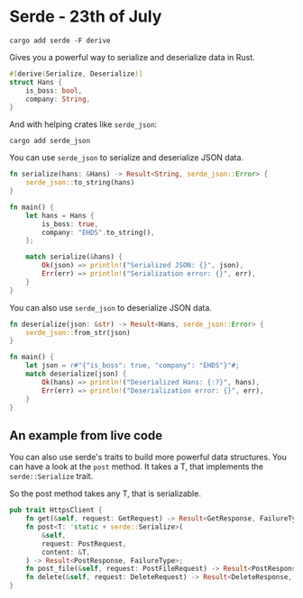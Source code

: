 # Serde - 23th of July

`cargo add serde -F derive`

Gives you a powerful way to serialize and deserialize data in Rust.

```rust
#[derive(Serialize, Deserialize)]
struct Hans {
    is_boss: bool,
    company: String,
}
```

And with helping crates like `serde_json`:

`cargo add serde_json`

You can use `serde_json` to serialize and deserialize JSON data.

```rust
fn serialize(hans: &Hans) -> Result<String, serde_json::Error> {
    serde_json::to_string(hans)
}
```

```rust
fn main() {
    let hans = Hans {
        is_boss: true,
        company: "EHDS".to_string(),
    };

    match serialize(&hans) {
        Ok(json) => println!("Serialized JSON: {}", json),
        Err(err) => println!("Serialization error: {}", err),
    }
}
```

You can also use `serde_json` to deserialize JSON data.

```rust
fn deserialize(json: &str) -> Result<Hans, serde_json::Error> {
    serde_json::from_str(json)
}
```

```rust
fn main() {
    let json = r#"{"is_boss": true, "company": "EHDS"}"#;
    match deserialize(json) {
        Ok(hans) => println!("Deserialized Hans: {:?}", hans),
        Err(err) => println!("Deserialization error: {}", err),
    }
}
```

## An example from live code

You can also use serde's traits to build more powerful data structures.
You can have a look at the `post` method. It takes a T, that implements the `serde::Serialize` trait.

So the post method takes any T, that is serializable.

```rust
pub trait HttpsClient {
    fn get(&self, request: GetRequest) -> Result<GetResponse, FailureType>;
    fn post<T: 'static + serde::Serialize>(
        &self,
        request: PostRequest,
        content: &T,
    ) -> Result<PostResponse, FailureType>;
    fn post_file(&self, request: PostFileRequest) -> Result<PostResponse, FailureType>;
    fn delete(&self, request: DeleteRequest) -> Result<DeleteResponse, FailureType>;
}
```
